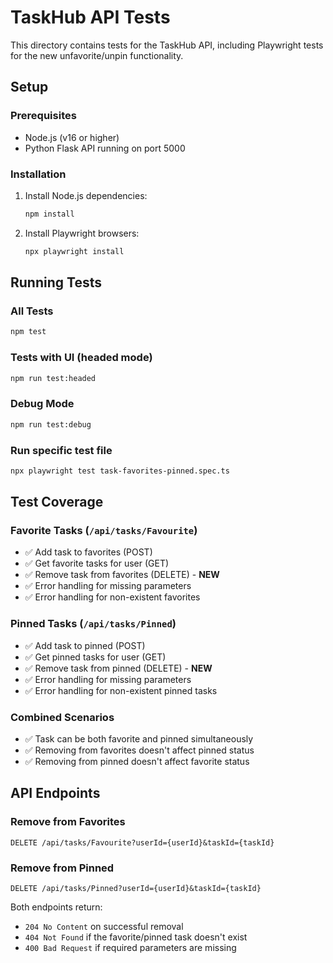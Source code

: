 # TaskHub API Tests

This directory contains tests for the TaskHub API, including Playwright tests for the new unfavorite/unpin functionality.

## Setup

### Prerequisites
- Node.js (v16 or higher)
- Python Flask API running on port 5000

### Installation

1. Install Node.js dependencies:
   ```bash
   npm install
   ```

2. Install Playwright browsers:
   ```bash
   npx playwright install
   ```

## Running Tests

### All Tests
```bash
npm test
```

### Tests with UI (headed mode)
```bash
npm run test:headed
```

### Debug Mode
```bash
npm run test:debug
```

### Run specific test file
```bash
npx playwright test task-favorites-pinned.spec.ts
```

## Test Coverage

### Favorite Tasks (`/api/tasks/Favourite`)
- ✅ Add task to favorites (POST)
- ✅ Get favorite tasks for user (GET)
- ✅ Remove task from favorites (DELETE) - **NEW**
- ✅ Error handling for missing parameters
- ✅ Error handling for non-existent favorites

### Pinned Tasks (`/api/tasks/Pinned`)
- ✅ Add task to pinned (POST)
- ✅ Get pinned tasks for user (GET)
- ✅ Remove task from pinned (DELETE) - **NEW**
- ✅ Error handling for missing parameters
- ✅ Error handling for non-existent pinned tasks

### Combined Scenarios
- ✅ Task can be both favorite and pinned simultaneously
- ✅ Removing from favorites doesn't affect pinned status
- ✅ Removing from pinned doesn't affect favorite status

## API Endpoints

### Remove from Favorites
```
DELETE /api/tasks/Favourite?userId={userId}&taskId={taskId}
```

### Remove from Pinned
```
DELETE /api/tasks/Pinned?userId={userId}&taskId={taskId}
```

Both endpoints return:
- `204 No Content` on successful removal
- `404 Not Found` if the favorite/pinned task doesn't exist
- `400 Bad Request` if required parameters are missing